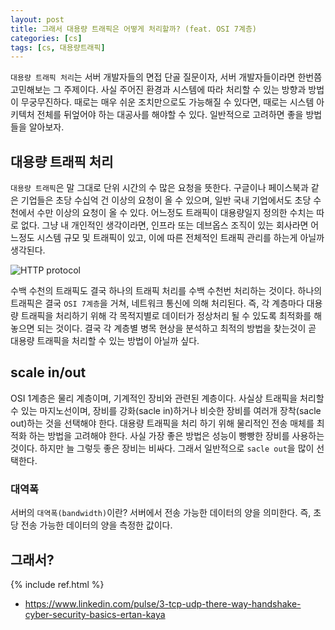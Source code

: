 ```yaml
---
layout: post
title: 그래서 대용량 트래픽은 어떻게 처리할까? (feat. OSI 7계층)
categories: [cs]
tags: [cs, 대용량트래픽]
---
```


`대용량 트래픽 처리`는 서버 개발자들의 면접 단골 질문이자, 서버 개발자들이라면 한번쯤 고민해보는 그 주제이다. 사실 주어진 환경과 시스템에 따라 처리할 수 있는 방향과 방법이 무궁무진하다. 때로는 매우 쉬운 조치만으로도 가능해질 수 있다면, 때로는 시스템 아키텍처 전체를 뒤엎어야 하는 대공사를 해야할 수 있다. 일반적으로 고려하면 좋을 방법들을 알아보자.

## 대용량 트래픽 처리
`대용량 트래픽`은 말 그대로 단위 시간의 수 많은 요청을 뜻한다. 구글이나 페이스북과 같은 기업들은 초당 수십억 건 이상의 요청이 올 수 있으며, 일반 국내 기업에서도 초당 수천에서 수만 이상의 요청이 올 수 있다. 어느정도 트래픽이 대용량일지 정의한 수치는 따로 없다. 그냥 내 개인적인 생각이라면, 인프라 또는 데브옵스 조직이 있는 회사라면 어느정도 시스템 규모 및 트래픽이 있고, 이에 따른 전체적인 트래픽 관리를 하는게 아닐까 생각된다.

![HTTP protocol]({{site.url}}/assets/images/posts/high-traffic/high-traffic-01.png)

수백 수천의 트래픽도 결국 하나의 트래픽 처리를 수백 수천번 처리하는 것이다. 하나의 트래픽은 결국 `OSI 7계층`을 거쳐, 네트워크 통신에 의해 처리된다. 즉, 각 계층마다 대용량 트래픽을 처리하기 위해 각 목적지별로 데이터가 정상처리 될 수 있도록 최적화를 해놓으면 되는 것이다. 결국 각 계층별 병목 현상을 분석하고 최적의 방법을 찾는것이 곧 대용량 트래픽을 처리할 수 있는 방법이 아닐까 싶다.

## scale in/out
OSI 1계층은 물리 계층이며, 기계적인 장비와 관련된 계층이다. 사실상 트래픽을 처리할 수 있는 마지노선이며, 장비를 강화(sacle in)하거나 비슷한 장비를 여러개 장착(sacle out)하는 것을 선택해야 한다. 대용량 트래픽을 처리 하기 위해 물리적인 전송 매체를 최적화 하는 방법을 고려해야 한다. 사실 가장 좋은 방법은 성능이 빵빵한 장비를 사용하는 것이다. 하지만 늘 그렇듯 좋은 장비는 비싸다. 그래서 일반적으로 `sacle out`을 많이 선택한다.

### 대역폭
서버의 `대역폭(bandwidth)`이란? 서버에서 전송 가능한 데이터의 양을 의미한다. 즉, 초당 전송 가능한 데이터의 양을 측정한 값이다. 


## 그래서?

{% include ref.html %}
* <https://www.linkedin.com/pulse/3-tcp-udp-there-way-handshake-cyber-security-basics-ertan-kaya>